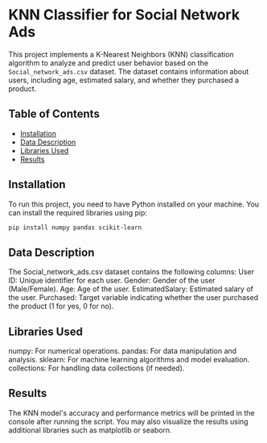 # KNN Classifier for Social Network Ads

This project implements a K-Nearest Neighbors (KNN) classification algorithm to analyze and predict user behavior based on the `Social_network_ads.csv` dataset. The dataset contains information about users, including age, estimated salary, and whether they purchased a product.

## Table of Contents

- [Installation](#installation)
- [Data Description](#data-description)
- [Libraries Used](#libraries-used)
- [Results](#results)


## Installation

To run this project, you need to have Python installed on your machine. You can install the required libraries using pip:

```bash
pip install numpy pandas scikit-learn
```

## Data Description
The Social_network_ads.csv dataset contains the following columns:
User ID: Unique identifier for each user.
Gender: Gender of the user (Male/Female).
Age: Age of the user.
EstimatedSalary: Estimated salary of the user.
Purchased: Target variable indicating whether the user purchased the product (1 for yes, 0 for no).

## Libraries Used
numpy: For numerical operations.
pandas: For data manipulation and analysis.
sklearn: For machine learning algorithms and model evaluation.
collections: For handling data collections (if needed).

## Results
The KNN model's accuracy and performance metrics will be printed in the console after running the script. You may also visualize the results using additional libraries such as matplotlib or seaborn.
